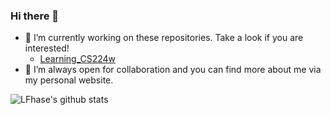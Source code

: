 ### Hi there 👋

- 🔭 I’m currently working on these repositories. Take a look if you are interested!
  - [Learning_CS224w](https://github.com/LFhase/Learning_CS224w)
- 🚀 I’m always open for collaboration and you can find more about me via my personal website.

<!--
**LFhase/LFhase** is a ✨ _special_ ✨ repository because its `README.md` (this file) appears on your GitHub profile.

Here are some ideas to get you started:

- 🔭 I’m currently working on ...
- 🌱 I’m currently learning ...
- 👯 I’m looking to collaborate on ...
- 🤔 I’m looking for help with ...
- 💬 Ask me about ...
- 📫 How to reach me: ...
- 😄 Pronouns: ...
- ⚡ Fun fact: ...
-->
![LFhase's github stats](https://github-readme-stats.vercel.app/api?username=LFhase&show_icons=true&hide_border=true)
